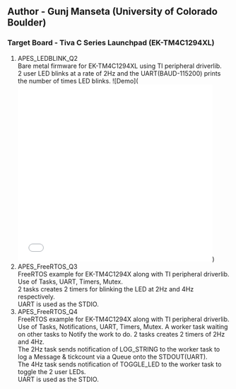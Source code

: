 ## Author - Gunj Manseta (University of Colorado Boulder)  
### Target Board - Tiva C Series Launchpad (EK-TM4C1294XL)  

1. APES_LEDBLINK_Q2  
  Bare metal firmware for EK-TM4C1294XL using TI peripheral driverlib.  
  2 user LED blinks at a rate of 2Hz and the UART(BAUD-115200) prints the number of times LED blinks.
  ![Demo](<iframe src='//gifs.com/embed/led-blink-2hz-mQnvAO' frameborder='0' scrolling='no' width='440' height='400' style='-webkit-backface-visibility: hidden;-webkit-transform: scale(1);' ></iframe>)
2. APES_FreeRTOS_Q3  
  FreeRTOS example for EK-TM4C1294X along with TI peripheral driverlib. Use of Tasks, UART, Timers, Mutex.  
  2 tasks creates 2 timers for blinking the LED at 2Hz and 4Hz respectively.   
  UART is used as the STDIO.
3. APES_FreeRTOS_Q4  
  FreeRTOS example for EK-TM4C1294X along with TI peripheral driverlib. Use of Tasks, Notifications, UART, Timers, Mutex.
  A worker task waiting on other tasks to Notify the work to do.
  2 tasks creates 2 timers of 2Hz and 4Hz.   
    The 2Hz task sends notification of LOG_STRING to the worker task to log a Message & tickcount via a Queue onto the STDOUT(UART).    
    The 4Hz task sends notification of TOGGLE_LED to the worker task to toggle the 2 user LEDs.  
  UART is used as the STDIO.
